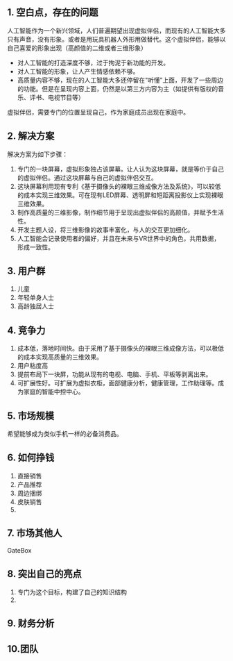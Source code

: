 ## 1. 空白点，存在的问题
人工智能作为一个新兴领域，人们普遍期望出现虚拟伴侣，而现有的人工智能大多只有声音，没有形象。或者是用玩具机器人外形用做替代。这个虚拟伴侣，能够以自己喜爱的形象出现（高颜值的二维或者三维形象）
* 对人工智能的打造深度不够，过于拘泥于新功能的开发。
* 对人工智能的形象，让人产生情感依赖不够。
* 高质量内容不够，现在的人工智能大多还停留在“听懂”上面，开发了一些周边的功能。但是在呈现内容上面，仍然是以第三方内容为主（如提供有版权的音乐、评书、电视节目等）

虚拟伴侣，需要专门的位置呈现自己，作为家庭成员出现在家庭中。

## 2. 解决方案
解决方案为如下步骤：
1. 专门的一块屏幕，虚拟形象独占该屏幕。让人认为这块屏幕，就是等价于自己的虚拟伴侣。通过这块屏幕与自己的虚拟伴侣交互。
2. 这块屏幕利用现有专利《基于摄像头的裸眼三维成像方法及系统》，可以较低的成本实现三维效果。可在现有LED屏幕、透明屏和短距离投影仪上实现裸眼三维效果。
3. 制作高质量的三维影像，制作细节用于呈现出虚拟伴侣的高颜值，并赋予生活性。
4. 开发主题人设，将三维影像的故事丰富化，与人的交互更加细化。
5. 人工智能会记录使用者的偏好，并且在未来与VR世界中的角色，共用数据，形成一致性。
## 3. 用户群
1. 儿童
2. 年轻单身人士
3. 高龄独居人士
## 4. 竞争力
1. 成本低，落地时间快。由于采用了基于摄像头的裸眼三维成像方法，可以极低的成本实现高质量的三维效果。
2. 用户粘度高
3. 提前布局下一块屏，功能从现有的电视、电脑、手机、平板等剥离出来。
4. 可扩展性好。可扩展为虚拟衣柜，面部健康分析，健康管理，工作助理等。成为家庭的智能中控中心。
## 5. 市场规模
希望能够成为类似手机一样的必备消费品。
## 6. 如何挣钱
1. 直接销售
2. 产品推荐
3. 周边捆绑
4. 皮肤销售
5. 
## 7. 市场其他人
GateBox
## 8. 突出自己的亮点
1. 专门为这个目标，构建了自己的知识结构
2.
## 9. 财务分析

## 10.团队
